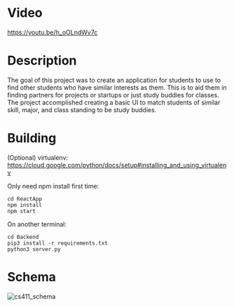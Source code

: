 # Video
https://youtu.be/h_oOLndWv7c

# Description
The goal of this project was to create an application for students to use to find other students who have similar interests as them. This is to aid them in finding partners for projects or startups or just study buddies for classes. The project accomplished creating a basic UI to match students of similar skill, major, and class standing to be study buddies. 

# Building
(Optional) virtualenv: https://cloud.google.com/python/docs/setup#installing_and_using_virtualenv

Only need npm install first time: 
```
cd ReactApp
npm install
npm start
```
On another terminal:
```
cd Backend
pip3 install -r requirements.txt
python3 server.py
```

# Schema 
![cs411_schema](https://user-images.githubusercontent.com/47373980/119061759-bfdd8500-b99a-11eb-99c3-8e5f5abf1e94.jpg)

